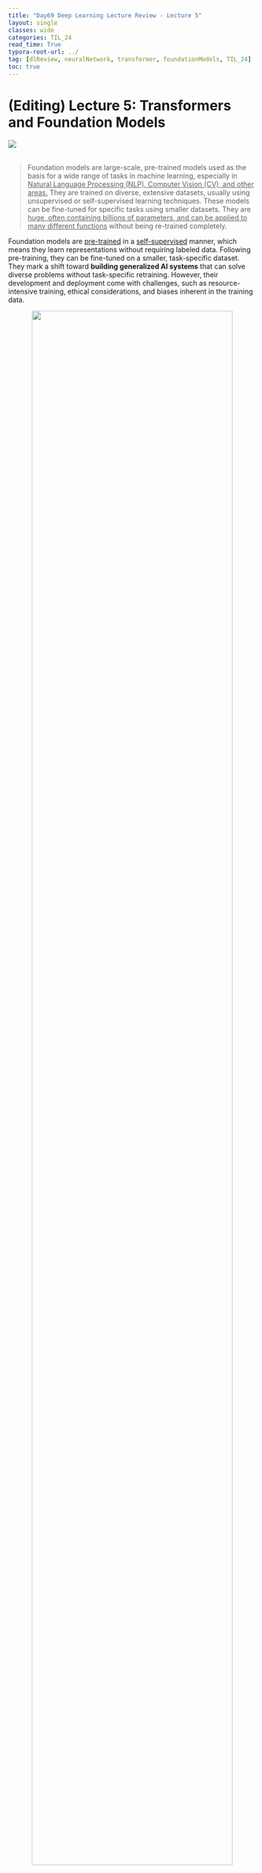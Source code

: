 ```yaml
---
title: "Day69 Deep Learning Lecture Review - Lecture 5"
layout: single
classes: wide
categories: TIL_24
read_time: True
typora-root-url: ../
tag: [dlReview, neuralNetwork, transformer, foundationModels, TIL_24]
toc: true 
---
```


# (Editing) Lecture 5: Transformers and Foundation Models

<img src="/blog/images/2024-09-06-TIL24_Day69_DL/EB38BEDA-725B-4498-8CD8-1D0A3E6E4668.jpeg"><br><br>

> Foundation models are large-scale, pre-trained models used as the basis for a wide range of tasks in machine learning, especially in <u>Natural Language Processing (NLP), Computer Vision (CV), and other areas.</u> They are trained on diverse, extensive datasets, usually using unsupervised or self-supervised learning techniques. These models can be fine-tuned for specific tasks using smaller datasets. They are <u>huge, often containing billions of parameters, and can be applied to many different functions</u> without being re-trained completely.

Foundation models are <u>pre-trained</u> in a <u>self-supervised</u> manner, which means they learn representations without requiring labeled data. Following pre-training, they can be fine-tuned on a smaller, task-specific dataset. They mark a shift toward **building generalized AI systems** that can solve diverse problems without task-specific retraining. However, their development and deployment come with challenges, such as resource-intensive training, ethical considerations, and biases inherent in the training data.

<center>
  <img src="/blog/images/2024-09-06-TIL24_Day69_DL/image-20240912180607808.png" width="90%"><br><br>
</center>




<br>

## GELU Activation Function

> **The GELU (Gaussian Error Linear Unit)** activation function is a smooth, non-linear function primarily used in neural networks. It is often used in models like BERT (Bidirectional Encoder Representations from Transformers) and other transformer-based architectures because of its <u>superior performance</u> compared to traditional activation functions such as ReLU (Rectified Linear Unit).

- Used in most transformer models, and now in many CNN and MLP architectures.
- Doesn't have a dying ReLU problem. <u>Smoother</u> Activation near zero, Probabilistic Behavior, Differentiable in all ranges, and <u>allows (small) gradient in the negative range.</u>
  - Unlike ReLU, which is piecewise linear and has discontinuities, GELU is a smooth and differentiable function, which is beneficial for optimization in deep learning models.
  - GELU’s smoother behavior allows gradients to flow more easily during backpropagation, especially <u>for values near zero.</u> 
  - This reduces the chances of the model facing **"dead neurons" that can happen in ReLU (where negative values are zeroed out entirely).**<br>

<center>
  <img src="/blog/images/2024-09-06-TIL24_Day69_DL/1BF01C0A-3B38-4853-8C27-64CF9C44A6BB_1_201_a.jpeg" width="70%"><br><I><Font size="3pt">
  Image from: Kanan, C., "End-to-End Deep Learning," CSC477.01.FALL2024ASE Lecture Slides, University of Rochester, 2024.
  </Font></I><br><br><Br>
</center>




<br>

## Normalization Functions

<center>
  <img src="/blog/images/2024-09-06-TIL24_Day69_DL/image-20240912182855444.png" width="90%"><br><br>
</center>



- Layer Norm
  -  Normalizes across all features in a given layer. It applies normalization across the **channels (C)** and **merged spatial dimensions (H, W)**, for each individual sample in the mini-batch.
  - It works well <u>for non-sequential data</u> and has applications <u>in transformer architectures,</u> where mini-batch normalization isn't as effective.
- Batch Normalization
  - Normalizes over the **mini-batch samples (N)** and the **spatial dimensions (H, W)**, *but each channel (C) is normalized independently.*
  - This normalization is <u>applied per channel for a mini-batch.</u> It is commonly used in CNNs <u>to reduce internal covariate shift,</u> speeding up training and allowing for higher learning rates.
- Group Normalization
  - <u>Splits channels into groups</u> and normalizes across each group and spatial dimensions.

- Instance Normalization: Normalizes for each sample and channel separately.
- Convolutional Weight: Shows how convolution kernels work across input and output channels.

<br>

- Layer Norm vs. Batch Norm
  - Layer Norm: Subtract <u>mean of each input vector</u> and divide by the **vector’s** standard deviation
  - Batch Norm: Subtract <u>channel mean</u> computed using all samples in batch, and then divide by <u>channel standard deviation computed using all samples in batch.</u>
  - Layer norm is invariant to batch size.
  - Layer norm tends to make training slower

<br>

### Batch Norm is a Frquent Problem.

- Batch normalization (Batch Norm) has been a popular technique in deep learning, primarily used to speed up training and stabilize neural network models. However, it also comes with some limitations and challenges

  1. Dependency on **Batch Size**: Batch Norm's performance is highly dependent on the batch size used during training. If the batch size is too small, the statistical estimates of the mean and variance may be inaccurate, leading to noisy gradients. It calculates the mean and variance of features <u>across the mini-batch</u>, and smaller batch sizes mean **less accurate estimates of these statistics, potentially hurting model performance.**

  2. Training vs. **Inference Discrepancy**: During training, batch normalization uses the statistics of the current mini-batch, but during inference (or testing), it uses <u>running estimates (moving averages) of the batch statistics</u>. These estimates might not perfectly match the real statistics at inference time. The difference between training and inference statistics can lead to a performance drop at inference time, particularly when the model is sensitive to the exact distribution of features.

  3. Not Effective **for Small Batches or Online Learning**: Batch normalization <u>struggles in settings where small batch sizes are required</u> (e.g., very large models, memory-constrained environments) or in online learning (streaming data) scenarios. When using small batch sizes, the statistics are often noisy and unstable, which reduces the effectiveness of normalization. In online learning, <u>since the data comes in a stream and mini-batch statistics are not available, applying Batch Norm becomes impractical.</u>

  4. Batch Norm Doesn't Work Well with **Recurrent Neural Networks (RNNs)**: Batch normalization is less effective in Recurrent Neural Networks (RNNs) and other sequential models. In RNNs, <u>the internal state is passed over many time steps, and normalizing these sequences using batch statistics can interfere with the temporal dependencies in the data.</u> Other normalization techniques, such as **Layer Normalization**, are typically preferred in RNNs and transformers because they work better in sequential models.

<br>

### Side Note: Layer Norm

>  **Layer Normalization (LayerNorm)** is a normalization technique used in neural networks, particularly effective <u>for models where the input is sequential,</u> such as Recurrent Neural Networks (RNNs) and Transformers. Unlike Batch Normalization (BatchNorm), which normalizes across the batch dimension, LayerNorm normalizes <u>across the features within each layer for each individual input, making it independent of the batch size.</u>

For each input instance (or sample), LayerNorm normalizes the activations across all features (neurons) in a laye<u>r by calculating the mean and variance for the entire layer’s output</u>, rather than across a mini-batch. This ensures that the activations have a **consistent distribution for each input**, which **helps stabilize and speed up the training process.**



<br><br>



## Transformers

> The **Transformer** is a deep learning model architecture introduced in the paper “Attention is All You Need” by Vaswani et al. in 2017. It revolutionized the field of Natural Language Processing (NLP) and is now the backbone of many state-of-the-art models, *including BERT, GPT, and T5.* The Transformer is unique because it is based entirely on attention mechanisms, **without relying on the recurrence** (as in Recurrent Neural Networks, RNNs) or convolutions (as in Convolutional Neural Networks, CNNs). This allows it to handle longer-range dependencies and parallelize training more efficiently.

### Key Components of the Transformer:

1. **Self-Attention Mechanism**:
   - The Transformer’s most critical innovation is its **self-attention** mechanism, which enables the model to attend to all words in a sequence simultaneously, rather than processing them sequentially as in RNNs.
   - **Self-attention** computes a weighted representation of the entire input sequence, where the importance of each word in the sequence is calculated relative to all other words. This helps the model understand the context of each word by considering its relationships with every other word in the sequence.
2. **Positional Encoding**:
   - Unlike RNNs, which have an inherent sense of order due to their sequential nature, the Transformer processes input in parallel. This means the model lacks a natural understanding of word order or positional information.
   - To encode this positional information, the Transformer adds **positional encodings** to the input embeddings, allowing the model to capture the order of words in the sequence.
3. **Encoder-Decoder Architecture**:
   - The original Transformer architecture consists of two main components:
     - **Encoder**: A stack of identical layers where each layer applies self-attention followed by a feed-forward neural network. The encoder's job is to take in the input sequence and learn rich representations of it.
     - **Decoder**: Also a stack of identical layers, but in addition to self-attention, it uses **cross-attention** to attend to the encoder’s output. The decoder is primarily used in sequence-to-sequence tasks (e.g., machine translation), where it generates the output sequence step by step, based on the input sequence's representation from the encoder.
4. **Multi-Head Attention**:
   - The Transformer uses **multi-head attention**, which is a mechanism that applies several self-attention operations in parallel. Each attention "head" focuses on different parts of the input sequence. The results are then concatenated and projected to get the final output.
   - This allows the model to learn different aspects of relationships between words (e.g., syntactic and semantic relations) from multiple perspectives.
5. **Feed-Forward Network (FFN)**:
   - After applying self-attention, each encoder and decoder block has a **feed-forward network**, which is applied to each position independently. The FFN typically consists of two linear layers with a ReLU activation in between, allowing for non-linear transformations of the attention outputs.
6. **Layer Normalization and Residual Connections**:
   - Each sub-layer (like self-attention and feed-forward networks) in the Transformer is followed by **layer normalization** and a **residual connection**. This helps with training stability and allows better gradient flow, which speeds up convergence.<br><br><br>

### Workflow of the Transformer:

1. **Input Embedding and Positional Encoding**:
   - Each word in the input sequence is converted into an embedding (vector representation). Positional encodings are added to these embeddings to provide information about the position of each word in the sequence.
2. **Encoder**:
   - The input embeddings pass through the stack of encoder layers, which apply self-attention and feed-forward networks to transform the input into contextualized representations.
3. **Decoder**:
   - In tasks like machine translation, the decoder receives the target sequence (e.g., the translation so far) and uses self-attention and cross-attention (to attend to the encoder’s output) to generate the next word in the output sequence.
4. **Output**:
   - The final output of the decoder passes through a linear layer followed by a softmax to produce the probability distribution over the target vocabulary for the next word in the sequence.

### Self-Attention: Key, Query, and Value

- The self-attention mechanism involves three components: 

  Key (K)

  , 

  Query (Q)

  , and 

  Value (V)

   vectors.

  - Each word in the sequence is mapped to a query, key, and value vector.
  - The self-attention mechanism computes a similarity score between each query and key (dot product), which is then used to weight the value vectors.
  - The output is a weighted sum of the value vectors, where words more relevant to the current word (based on the key-query similarity) are given more attention.

### Benefits of the Transformer:

1. **Parallelization**:
   - Unlike RNNs, which process input sequentially, the Transformer can process the entire input sequence in parallel, which significantly speeds up training and inference, especially on large datasets.
2. **Long-Range Dependencies**:
   - Self-attention allows the Transformer to capture long-range dependencies in the data. RNNs can struggle with this due to vanishing gradients, but the Transformer can easily attend to words that are far apart in a sequence.
3. **Scalability**:
   - Transformers scale effectively to very large datasets and models with billions of parameters. This scalability has led to models like GPT-3 and BERT, which achieve state-of-the-art results on numerous NLP tasks.
4. **Versatility**:
   - The Transformer architecture is highly versatile and has been adapted for a wide range of tasks beyond NLP, such as image processing (Vision Transformers) and speech recognition.

### Limitations of the Transformer:

1. **Computationally Expensive**:
   - The self-attention mechanism has a quadratic complexity in relation to the input sequence length. This means that for long sequences, the computation required can become very expensive.
2. **Lack of Inductive Bias**:
   - Unlike RNNs or CNNs, which have an inherent understanding of temporal order (RNNs) or spatial locality (CNNs), the Transformer relies on positional encodings to provide this information. This lack of inherent inductive bias can make the Transformer less effective when training on smaller datasets.

### Popular Transformer-Based Models:

1. **BERT (Bidirectional Encoder Representations from Transformers)**:
   - BERT is a pre-trained Transformer model that uses the encoder portion of the Transformer architecture and focuses on bidirectional learning from text. It is pre-trained on masked language modeling tasks and has achieved state-of-the-art results in a wide range of NLP tasks.
2. **GPT (Generative Pre-trained Transformer)**:
   - GPT uses the decoder portion of the Transformer to generate text. Models like GPT-3 are extremely powerful at text generation and have been used in many applications, including conversation agents and text completion.
3. **T5 (Text-To-Text Transfer Transformer)**:
   - T5 treats every NLP task as a text-to-text problem, where both the input and output are represented as text strings. It uses the full Transformer architecture for a wide range of NLP tasks like translation, summarization, and more.
4. **Vision Transformer (ViT)**:
   - The Transformer architecture has also been applied to image data through Vision Transformers, which treat image patches as a sequence of tokens and apply self-attention to model global dependencies in the image.

### 
